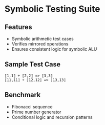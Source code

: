 # Symbolic Testing Suite

## Features
- Symbolic arithmetic test cases
- Verifies mirrored operations
- Ensures consistent logic for symbolic ALU

## Sample Test Case
```
⟦1,1⟧ + ⟦2,2⟧ => ⟦3,3⟧
⟦11,11⟧ + ⟦12,12⟧ => ⟦13,13⟧
```

## Benchmark
- Fibonacci sequence
- Prime number generator
- Conditional logic and recursion patterns